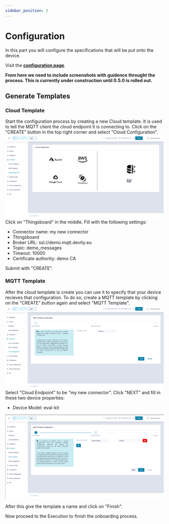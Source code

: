 ```yaml
---
sidebar_position: 2
---
```


# Configuration

In this part you will configure the specifications that will be put onto the device.

Visit the **[configuration page](https://develop.carl.devity.eu)**.

**From here we need to include screenshots with guidence throught the process. This is currently under construction until 0.5.0 is rolled out.** 

## Generate Templates

### Cloud Template


Start the configuration process by creating a new Cloud template.
It is used to tell the MQTT client the cloud endpoint it is connecting to.
Click on the "CREATE" button in the top right corner and select "Cloud Configuration".
![Cloud Template](./assets/CloudTemplate.png)
Click on "Thingsboard" in the middle.
Fill with the following settings:

- Connector name: my new connector
- Thingsboard
- Broker URL: ssl://demo.mqtt.devity.eu
- Topic: demo_messages
- Timeout: 10000
- Certificate authority: demo CA

Submit with "CREATE".

### MQTT Template

After the cloud template is create you can use it to specify that your device recieves that configuration.
To do so, create a MQTT template by  clicking on the "CREATE" button again and select "MQTT Template".
![MQTT Template](./assets/MQTTTemplate.png)
Select "Cloud Endpoint" to be "my new connector".
Click "NEXT" and fill in these two device properties:
- Device Model: eval-kit

![MQTT Template](./assets/DeviceModel.png)

After this give the template a name and click on "Finish".

Now proceed to the Execution to finish the onboarding process.